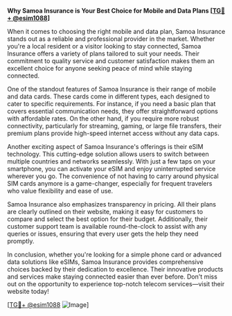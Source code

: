 **Why Samoa Insurance is Your Best Choice for Mobile and Data Plans [[TG💪+ @esim1088](https://t.me/s/esim1088)]**

When it comes to choosing the right mobile and data plan, Samoa Insurance stands out as a reliable and professional provider in the market. Whether you're a local resident or a visitor looking to stay connected, Samoa Insurance offers a variety of plans tailored to suit your needs. Their commitment to quality service and customer satisfaction makes them an excellent choice for anyone seeking peace of mind while staying connected.

One of the standout features of Samoa Insurance is their range of mobile and data cards. These cards come in different types, each designed to cater to specific requirements. For instance, if you need a basic plan that covers essential communication needs, they offer straightforward options with affordable rates. On the other hand, if you require more robust connectivity, particularly for streaming, gaming, or large file transfers, their premium plans provide high-speed internet access without any data caps.

Another exciting aspect of Samoa Insurance's offerings is their eSIM technology. This cutting-edge solution allows users to switch between multiple countries and networks seamlessly. With just a few taps on your smartphone, you can activate your eSIM and enjoy uninterrupted service wherever you go. The convenience of not having to carry around physical SIM cards anymore is a game-changer, especially for frequent travelers who value flexibility and ease of use.

Samoa Insurance also emphasizes transparency in pricing. All their plans are clearly outlined on their website, making it easy for customers to compare and select the best option for their budget. Additionally, their customer support team is available round-the-clock to assist with any queries or issues, ensuring that every user gets the help they need promptly.

In conclusion, whether you're looking for a simple phone card or advanced data solutions like eSIMs, Samoa Insurance provides comprehensive choices backed by their dedication to excellence. Their innovative products and services make staying connected easier than ever before. Don't miss out on the opportunity to experience top-notch telecom services—visit their website today!

[[TG💪+ @esim1088](https://t.me/s/esim1088) ![Image](https://i.postimg.cc/Y0z9fWf4/image.png)]